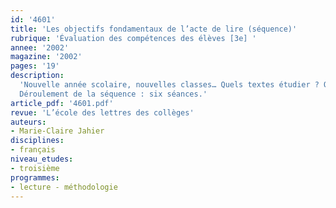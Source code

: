 ```yaml
---
id: '4601'
title: 'Les objectifs fondamentaux de l’acte de lire (séquence)'
rubrique: 'Évaluation des compétences des élèves [3e] '
annee: '2002'
magazine: '2002'
pages: '19'
description: 
  'Nouvelle année scolaire, nouvelles classes… Quels textes étudier ? Quel niveau vont avoir les élèves ? Par quoi commencer ? Cette séquence est destinée à essayer de répondre à ces interrogations et permet de commencer à travailler, tout en prenant la mesure des acquis et des manques du groupe concerné. « Qu’est-ce que lire ? » La réponse semble évidente pour la plupart des élèves. Il n’est donc pas inutile de leur montrer que, loin d’être aussi simple qu’ils l’imaginent, l’acte de lire suppose au contraire des compétences multiples.
  Déroulement de la séquence : six séances.'
article_pdf: '4601.pdf'
revue: 'L’école des lettres des collèges'
auteurs:
- Marie-Claire Jahier
disciplines:
- français
niveau_etudes:
- troisième
programmes:
- lecture - méthodologie
---
```

